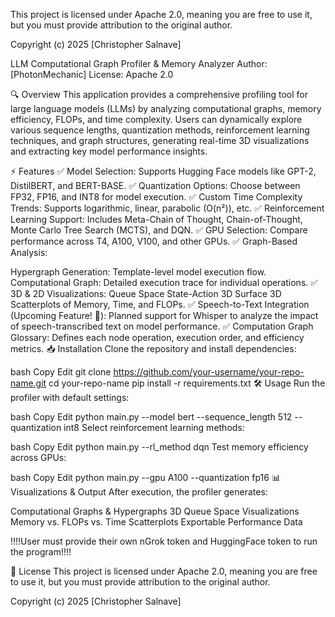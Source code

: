 
This project is licensed under Apache 2.0, meaning you are free to use it, but you must provide attribution to the original author.

Copyright (c) 2025 [Christopher Salnave]

LLM Computational Graph Profiler & Memory Analyzer
Author: [PhotonMechanic]
License: Apache 2.0

🔍 Overview
This application provides a comprehensive profiling tool for large language models (LLMs) by analyzing computational graphs, memory efficiency, FLOPs, and time complexity. Users can dynamically explore various sequence lengths, quantization methods, reinforcement learning techniques, and graph structures, generating real-time 3D visualizations and extracting key model performance insights.

⚡ Features
✅ Model Selection: Supports Hugging Face models like GPT-2, DistilBERT, and BERT-BASE.
✅ Quantization Options: Choose between FP32, FP16, and INT8 for model execution.
✅ Custom Time Complexity Trends: Supports logarithmic, linear, parabolic (O(n²)), etc.
✅ Reinforcement Learning Support: Includes Meta-Chain of Thought, Chain-of-Thought, Monte Carlo Tree Search (MCTS), and DQN.
✅ GPU Selection: Compare performance across T4, A100, V100, and other GPUs.
✅ Graph-Based Analysis:

Hypergraph Generation: Template-level model execution flow.
Computational Graph: Detailed execution trace for individual operations.
✅ 3D & 2D Visualizations:
Queue Space State-Action 3D Surface
3D Scatterplots of Memory, Time, and FLOPs.
✅ Speech-to-Text Integration (Upcoming Feature! 🚀):
Planned support for Whisper to analyze the impact of speech-transcribed text on model performance.
✅ Computation Graph Glossary: Defines each node operation, execution order, and efficiency metrics.
📥 Installation
Clone the repository and install dependencies:

bash
Copy
Edit
git clone https://github.com/your-username/your-repo-name.git
cd your-repo-name
pip install -r requirements.txt
🛠 Usage
Run the profiler with default settings:

bash
Copy
Edit
python main.py --model bert --sequence_length 512 --quantization int8
Select reinforcement learning methods:

bash
Copy
Edit
python main.py --rl_method dqn
Test memory efficiency across GPUs:

bash
Copy
Edit
python main.py --gpu A100 --quantization fp16
📊 Visualizations & Output
After execution, the profiler generates:

Computational Graphs & Hypergraphs
3D Queue Space Visualizations
Memory vs. FLOPs vs. Time Scatterplots
Exportable Performance Data

!!!!User must provide their own nGrok token and HuggingFace token to run the program!!!!

🔗 License
This project is licensed under Apache 2.0, meaning you are free to use it, but you must provide attribution to the original author.

Copyright (c) 2025 [Christopher Salnave]
